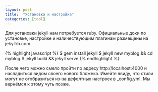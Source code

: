```yaml
---
layout: post
title:  "Установка и настройка"
categories: [tool]
---
```


Для установки jekyll нам потребуется ruby. Официальные доки по установке, настройке и наличествующим плагинам размещены на jekyllrb.com.


{% highlight javascript %}
$ gem install jekyll
$ jekyll new myblog && cd myblog
$ jekyll build && jekyll serve
{% endhighlight %}


После чего можно смело пройти по адресу http://localhost:4000 и насладиться видом своего нового бложека. 
Имейте ввиду, что стили могут не отобразиться из-за дефолтных настроек в _config.yml. Мы вернёмся к этому чуть позже.